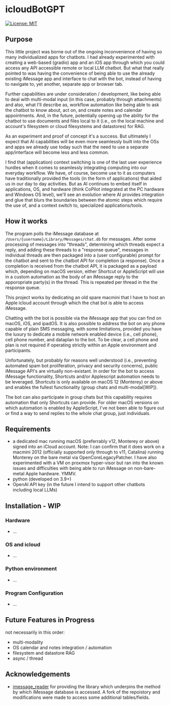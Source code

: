 # icloudBotGPT
 [![License: MIT](https://img.shields.io/badge/License-MIT-yellow.svg)](https://opensource.org/licenses/MIT)

 ## Purpose
 This little project was borne out of the ongoing inconvenience of having so many individualized apps for chatbots. I had already experimented with creating a web-based (gradio) app and an iOS app through which you could access any API accessible remote or local LLM chatbot. But what that really pointed to was having the convenience of being able to use the already existing iMessage app and interface to chat with the bot, instead of having to navigate to, yet another, separate app or browser tab.

 Further capabilities are under consideration / development, like being able to deal with multi-modal input (in this case, probably through attachments) and also, what I'll describe as, workflow automation like being able to ask the chatbot to know about, act on, and create notes and calendar appointments. And, in the future, potentially opening up the ability for the chatbot to use documents and files local to it (i.e., on the local machine and account's filesystem or cloud filesystems and datastores) for RAG.

 As an experiment and proof of concept it's a success. But ultimately I expect that AI capabilities will be even more seamlessly built into the OSs and apps we already use today such that the need to use a separate app/interface will become less and less common. 

 I find that (application) context switching is one of the last user experience hurdles when it comes to seamlessly integrating computing into our everyday workflow. We have, of course, become use to it as computers have traditionally provided the tools (in the form of applications) that aided us in our day to day activities. But as AI continues to embed itself in applications, OS, and hardware (think CoPilot integrated at the PC hardware and Windows OS level), we'll see an evolution where AI provides integration and glue that blurs the boundaries between the atomic steps which require the use of, and a context switch to, specialized applications/tools. 

 ## How it works
 The program polls the iMessage database at `/Users/{username}/Library/Messages/chat.db` for messages. After some processing of messages into "threads", determining which threads expect a reply, and adding these threads to a "response queue", messages in individual threads are then packaged into a (user configurable) prompt for the chatbot and sent to the chatbot API for completion (a response). Once a completion is received from the chatbot API, it is packaged as a payload which, depending on macOS version, either Shortcut or AppleScript will use in a custom automation as the body of an iMessage reply to the apporopriate party(s) in the thread. This is repeated per thread in the the response queue.

 This project works by dedicating an old spare macmini that I have to host an Apple icloud account through which the chat bot is able to access iMessage.

 Chatting with the bot is possible via the iMessage app that you can find on macOS, iOS, and ipadOS. It is also possible to address the bot on any phone capable of plain SMS messaging, with some limitations, provided you have the luxury to dedicate a mobile network enabled device (i.e., cell phone), cell phone number, and dataplan to the bot. To be clear, a cell phone and plan is not required if operating strictly within an Apple environment and participants.

 Unfortunately, but probably for reasons well understood (i.e., preventing automated spam bot proliferation, privacy and security concerns), public iMessage API's are virtually non-existant. In order for the bot to access iMessage functionality, Shortcuts and/or Applescript automation needs to be leveraged. Shortcuts is only available on macOS 12 (Monterey) or above and enables the fullest functionality (group chats and multi-modal[WIP]).

 The bot can also participate in group chats but this capability requires automation that only Shortcuts can provide. For older macOS versions on which automation is enabled by AppleScript, I've not been able to figure out or find a way to send replies to the whole chat group, just individuals.

 ## Requirements
 - a dedicated mac running macOS (preferrably v12, Monterey or above) signed into an iCloud account. Note: I can confirm that it does work on a macmini 2012 (officially supported only through to v11, Catalina) running Monterey on the bare metal via OpenCoreLegacyPatcher. I have also experimented with a VM on proxmox hyper-visor but ran into the known issues and difficulties with being able to run iMessage on non-bare-metal Apple hardware. YMMV.
 - python (developed on 3.9+)
 - OpenAI API key (in the future I intend to support other chatbots including local LLMs)

 ## Installation - WIP
 ### Hardware
 - ...
 
 ### OS and icloud
 - ...
 
 ### Python environment
 - ...

 ### Program Configuration
 - ...

 ## Future Features in Progress
 not necessarily in this order:
 - multi-modality
 - OS calendar and notes integration / automation
 - filesystem and datastore RAG
 - async / thread

 ## Acknowledgements
 - [imessage_reader](https://github.com/niftycode/imessage_reader) for providing the library which underpins the method by which iMessage database is accessed. A fork of the repoistory and modifications were made to access some additional tables/fields.
